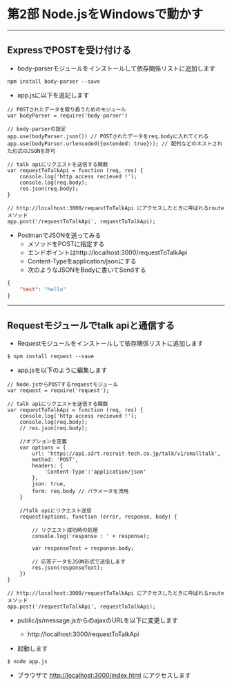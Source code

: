# 第2部 Node.jsをWindowsで動かす

---

## ExpressでPOSTを受け付ける

* body-parserモジュールをインストールして依存関係リストに追加します

```CMD
npm install body-parser --save
```

* app.jsに以下を追記します

```node
// POSTされたデータを取り扱うためのモジュール
var bodyParser = require('body-parser')

// body-parserの設定
app.use(bodyParser.json()) // POSTされたデータをreq.bodyに入れてくれる
app.use(bodyParser.urlencoded({extended: true})); // 配列などのネストされた形式のJSONを許可

// talk apiにリクエストを送信する関数
var requestToTalkApi = function (req, res) {
	console.log('http access recieved !');
	console.log(req.body);
	res.json(req.body);
}

// http://localhost:3000/requestToTalkApi にアクセスしたときに呼ばれるroute メソッド
app.post('/requestToTalkApi', requestToTalkApi);
```

* PostmanでJSONを送ってみる
	* メソッドをPOSTに指定する
	* エンドポイントはhttp://localhost:3000/requestToTalkApi
	* Content-Typeをapplication/jsonにする
	* 次のようなJSONをBodyに書いてSendする
```JSON
{
    "test": "hello"
}
```

---

## Requestモジュールでtalk apiと通信する

* Requestモジュールをインストールして依存関係リストに追加します

```CMD
$ npm install request --save
```

* app.jsを以下のように編集します

```node
// Node.jsからPOSTするrequestモジュール
var request = require('request');

// talk apiにリクエストを送信する関数
var requestToTalkApi = function (req, res) {
	console.log('http access recieved !');
	console.log(req.body);
	// res.json(req.body);
	
	//オプションを定義
	var options = {
		url: 'https://api.a3rt.recruit-tech.co.jp/talk/v1/smalltalk',
		method: 'POST',
		headers: {
			'Content-Type':'application/json'
		},
		json: true,
		form: req.body // パラメータを流用
	}

	//talk apiにリクエスト送信
	request(options, function (error, response, body) {

		// リクエスト成功時の処理
		console.log('response : ' + response);

		var responseText = response.body;

		// 応答データをJSON形式で送信します
		res.json(responseText);
	})	
}

// http://localhost:3000/requestToTalkApi にアクセスしたときに呼ばれるroute メソッド
app.post('/requestToTalkApi', requestToTalkApi);
```

* public/js/message.jsからのajaxのURLを以下に変更します
	* http://localhost:3000/requestToTalkApi

* 起動します
```CMD
$ node app.js
```

* ブラウザで [http://localhost:3000/index.html](http://localhost:3000/index.html) にアクセスします

